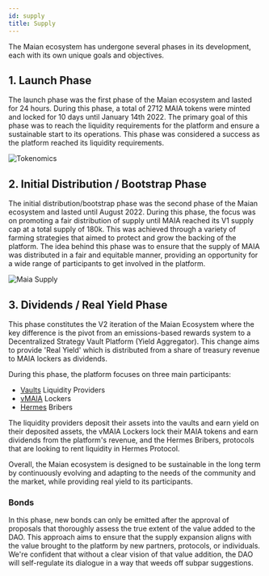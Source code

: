 ```yaml
---
id: supply
title: Supply
---
```


The Maian ecosystem has undergone several phases in its development, each with its own unique goals and objectives.

## 1. Launch Phase
The launch phase was the first phase of the Maian ecosystem and lasted for 24 hours. During this phase, a total of 2712 MAIA tokens were minted and locked for 10 days until January 14th 2022. The primary goal of this phase was to reach the liquidity requirements for the platform and ensure a sustainable start to its operations. This phase was considered a success as the platform reached its liquidity requirements.

<p align="center">

![Tokenomics](https://miro.medium.com/max/700/1*L4Hfx8rlrVnKxvPXchjaMg.png "Tokenomics")
</p>

## 2. Initial Distribution / Bootstrap Phase
The initial distribution/bootstrap phase was the second phase of the Maian ecosystem and lasted until August 2022. During this phase, the focus was on promoting a fair distribution of supply until MAIA reached its V1 supply cap at a total supply of 180k. This was achieved through a variety of farming strategies that aimed to protect and grow the backing of the platform. The idea behind this phase was to ensure that the supply of MAIA was distributed in a fair and equitable manner, providing an opportunity for a wide range of participants to get involved in the platform.

<p align="center">

![Maia Supply](https://miro.medium.com/max/700/1*4-2E2fL5thEIIsR3xA5U0A.png "Maia Supply")
</p>

## 3. Dividends / Real Yield Phase
This phase constitutes the V2 iteration of the Maian Ecosystem where the key difference is the pivot from an emissions-based rewards system to a Decentralized Strategy Vault Platform (Yield Aggregator). This change aims to provide 'Real Yield' which is distributed from a share of treasury revenue to MAIA lockers as dividends.

During this phase, the platform focuses on three main participants:
- [Vaults](../vaults/strategies) Liquidity Providers
- [vMAIA](./vMaia) Lockers
- [Hermes](/protocols/Hermes/introduction) Bribers

The liquidity providers deposit their assets into the vaults and earn yield on their deposited assets, the vMAIA Lockers lock their MAIA tokens and earn dividends from the platform's revenue, and the Hermes Bribers, protocols that are looking to rent liquidity in Hermes Protocol.

Overall, the Maian ecosystem is designed to be sustainable in the long term by continuously evolving and adapting to the needs of the community and the market, while providing real yield to its participants.

### Bonds

In this phase, new bonds can only be emitted after the approval of proposals that thoroughly assess the true extent of the value added to the DAO. This approach aims to ensure that the supply expansion aligns with the value brought to the platform by new partners, protocols, or individuals. We're confident that without a clear vision of that value addition, the DAO will self-regulate its dialogue in a way that weeds off subpar suggestions.
